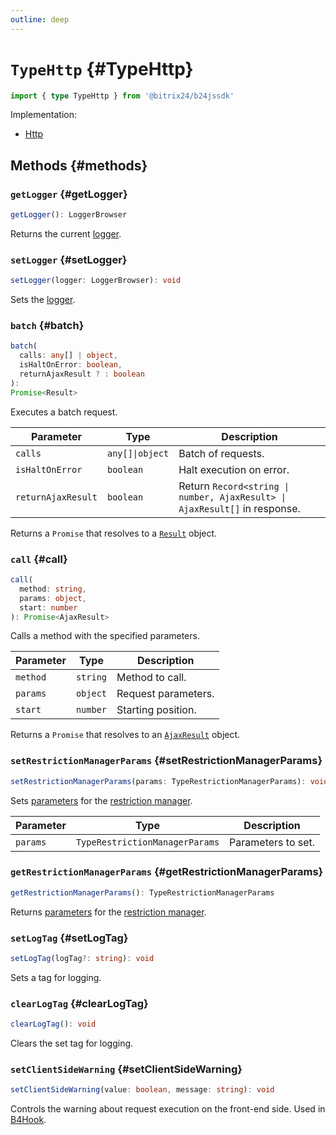 ```yaml
---
outline: deep
---
```


# `TypeHttp` {#TypeHttp}

```ts
import { type TypeHttp } from '@bitrix24/b24jssdk'
```

Implementation:

- [Http](core-http)

## Methods {#methods}

### `getLogger` {#getLogger}

```ts
getLogger(): LoggerBrowser
```

Returns the current [logger](core-logger-browser).

### `setLogger` {#setLogger}

```ts
setLogger(logger: LoggerBrowser): void
```

Sets the [logger](core-logger-browser).

### `batch` {#batch}

```ts
batch(
  calls: any[] | object,
  isHaltOnError: boolean,
  returnAjaxResult ? : boolean
):
Promise<Result>
```

Executes a batch request.

| Parameter          | Type            | Description                                                                |
|--------------------|-----------------|----------------------------------------------------------------------------|
| `calls`            | `any[]\|object` | Batch of requests.                                                         |
| `isHaltOnError`    | `boolean`       | Halt execution on error.                                                   |
| `returnAjaxResult` | `boolean`       | Return `Record<string \| number, AjaxResult> \| AjaxResult[]` in response. |

Returns a `Promise` that resolves to a [`Result`](core-result) object.

### `call` {#call}

```ts
call(
  method: string,
  params: object,
  start: number
): Promise<AjaxResult>
```

Calls a method with the specified parameters.

| Parameter | Type     | Description         |
|-----------|----------|---------------------|
| `method`  | `string` | Method to call.     |
| `params`  | `object` | Request parameters. |
| `start`   | `number` | Starting position.  |

Returns a `Promise` that resolves to an [`AjaxResult`](core-ajax-result) object.

### `setRestrictionManagerParams` {#setRestrictionManagerParams}

```ts
setRestrictionManagerParams(params: TypeRestrictionManagerParams): void
```

Sets [parameters](types-type-restriction-manager-params) for the [restriction manager](core-restriction-manager).

| Parameter | Type                           | Description        |
|-----------|--------------------------------|--------------------|
| `params`  | `TypeRestrictionManagerParams` | Parameters to set. |

### `getRestrictionManagerParams` {#getRestrictionManagerParams}

```ts
getRestrictionManagerParams(): TypeRestrictionManagerParams
```

Returns [parameters](types-type-restriction-manager-params) for the [restriction manager](core-restriction-manager).

### `setLogTag` {#setLogTag}

```ts
setLogTag(logTag?: string): void
```

Sets a tag for logging.

### `clearLogTag` {#clearLogTag}

```ts
clearLogTag(): void
```

Clears the set tag for logging.

### `setClientSideWarning` {#setClientSideWarning}

```ts
setClientSideWarning(value: boolean, message: string): void
```

Controls the warning about request execution on the front-end side. Used in [B4Hook](hook-index#offClientSideWarning).
